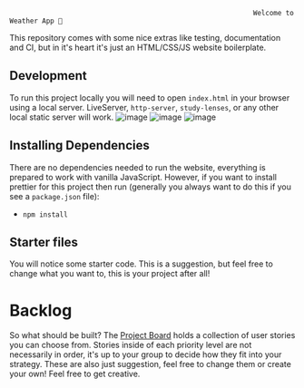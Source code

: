                                                                 Welcome to Weather App 👋

This repository comes with some nice extras like testing, documentation and CI, but in it's heart it's just an HTML/CSS/JS website boilerplate.

## Development

To run this project locally you will need to open `index.html` in your browser using a local server. LiveServer, `http-server`, `study-lenses`, or any other local static server will work.
![image](https://user-images.githubusercontent.com/50028862/130520690-e484a57f-0cf9-4a52-99b2-50e305a11606.png)
![image](https://user-images.githubusercontent.com/50028862/130520738-fe37022c-7502-4c47-a023-bc1a041ab9ae.png)
![image](https://user-images.githubusercontent.com/50028862/130520775-ac6484a0-fc55-4b53-99c0-63feac766a5d.png)



## Installing Dependencies

There are no dependencies needed to run the website, everything is prepared to work with vanilla JavaScript. However, if you want to install prettier for this project then run (generally you always want to do this if you see a `package.json` file):

- `npm install`

## Starter files

You will notice some starter code. This is a suggestion, but feel free to change what you want to, this is your project after all!

# Backlog

So what should be built? The [Project Board](https://github.com/wilgert/browser-quiz/projects/1) holds a collection of user stories you can choose from. Stories inside of each priority level are not necessarily in order, it's up to your group to decide how they fit into your strategy. These are also just suggestion, feel free to change them or create your own! Feel free to get creative.


